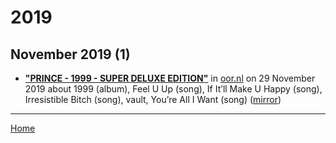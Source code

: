 # 2019

## November 2019 (1)

 - [**"PRINCE - 1999 - SUPER DELUXE EDITION"**](https://oor.nl/albums/prince-1999-super-deluxe-edition/) in [oor.nl](https://oor.nl/) on 29 November 2019 about 1999 (album), Feel U Up (song), If It’ll Make U Happy (song), Irresistible Bitch (song), vault, You’re All I Want (song) ([mirror](https://web.archive.org/web/*/https://oor.nl/albums/prince-1999-super-deluxe-edition/))

----

[Home](../)
